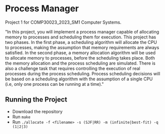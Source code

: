 # Process Manager

Project 1 for COMP30023_2023_SM1 Computer Systems.

"In this project, you will implement a process manager capable of allocating memory to processes and scheduling them for execution. This project has two phases. In the first phase, a scheduling algorithm will allocate the CPU to processes, making the assumption that memory requirements are always satisfied. In the second phase, a memory allocation algorithm will be used to allocate memory to processes, before the scheduling takes place. Both the memory allocation and the process scheduling are simulated. There is also a challenge task that requires controlling the execution of real processes during the process scheduling. Process scheduling decisions will be based on a scheduling algorithm with the assumption of a single CPU (i.e, only one process can be running at a time)."

## Running the Project

- Download the repository
- Run `make`
- Run `./allocate -f <filename> -s (SJF|RR) -m (infinite|best-fit) -q (1|2|3)`
